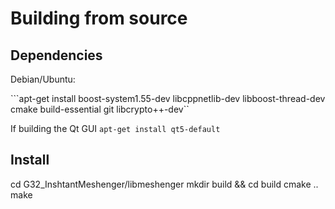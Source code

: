 # Building from source 

## Dependencies
Debian/Ubuntu:

```apt-get install boost-system1.55-dev libcppnetlib-dev libboost-thread-dev cmake build-essential git libcrypto++-dev``

If building the Qt GUI ```apt-get install qt5-default```

## Install

cd G32_InshtantMeshenger/libmeshenger
mkdir build && cd build
cmake ..
make